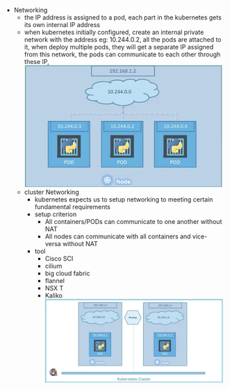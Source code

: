 - Networking
    - the IP address is assigned to a pod, each part in the kubernetes gets its own internal IP address
    - when kubernetes initially configured, create an internal private network with the address
    eg: 10.244.0.2, all the pods are attached to it, when deploy multiple pods, they will get a separate IP
    assigned from this network, the pods can communicate to each other through these IP,
    ![image info](k8s-networking.jpg)
    - cluster Networking
        - kubernetes expects us to setup networking to meeting certain fundamental requirements
        - setup criterion
            - All containers/PODs can communicate to one another without NAT
            - All nodes can communicate with all containers and vice-versa without NAT
        - tool
            - Cisco SCI
            - cilium
            - big cloud fabric
            - flannel
            - NSX T
            - Kaliko
        ![image info](k8s-cluster-networking.jpg)